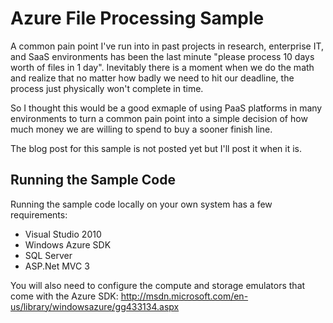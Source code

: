 Azure File Processing Sample
==================================

A common pain point I've run into in past projects in research, enterprise IT, and SaaS environments has been the last minute "please process 10 days worth of files in 1 day". Inevitably there is a moment when we do the math and realize that no matter how badly we need to hit our deadline, the process just physically won't complete in time. 

So I thought this would be a good exmaple of using PaaS platforms in many environments to turn a common pain point into a simple decision of how much money we are willing to spend to buy a sooner finish line.

The blog post for this sample is not posted yet but I'll post it when it is.

Running the Sample Code
----------------------------

Running the sample code locally on your own system has a few requirements:

* Visual Studio 2010
* Windows Azure SDK
* SQL Server
* ASP.Net MVC 3

You will also need to configure the compute and storage emulators that come with the Azure SDK: http://msdn.microsoft.com/en-us/library/windowsazure/gg433134.aspx